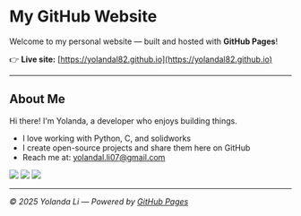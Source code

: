 # My GitHub Website

Welcome to my personal website — built and hosted with **GitHub Pages**!

👉 **Live site:** [https://yolandal82.github.io](https://yolandal82.github.io)

---

## About Me
Hi there! I'm Yolanda, a developer who enjoys building things.

- I love working with Python, C, and solidworks  
- I create open-source projects and share them here on GitHub  
- Reach me at: [yolandal.li07@gmail.com](mailto:yolandal.li07@gmail.com)

<p>
  <img src="https://img.shields.io/badge/Code-HTML5-orange?logo=html5" />
  <img src="https://img.shields.io/badge/Code-CSS3-blue?logo=css3" />
  <img src="https://img.shields.io/badge/Code-JavaScript-yellow?logo=javascript" />
</p>

---

_© 2025 Yolanda Li — Powered by [GitHub Pages](https://pages.github.com)_

